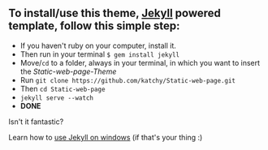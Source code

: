 
## To install/use this theme, [Jekyll](http://jekyllrb.com) powered template, follow this simple step: 

* If you haven't ruby on your computer, install it. 
* Then run in your terminal `$ gem install jekyll`
* Move/`cd` to a folder, always in your terminal, in which you want to insert the *Static-web-page-Theme*
* Run `git clone https://github.com/katchy/Static-web-page.git`
* Then `cd Static-web-page`
* `jekyll serve --watch`
* **DONE**

Isn't it fantastic?

Learn how to [use Jekyll on windows](http://jekyll-windows.juthilo.com/) (if that's your thing :)

